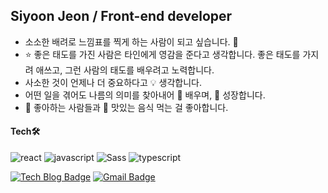 ## Siyoon Jeon / Front-end developer

- 소소한 배려로 느낌표를 찍게 하는 사람이 되고 싶습니다. 🙂
- ⭐️ 좋은 태도를 가진 사람은 타인에게 영감을 준다고 생각합니다. 좋은 태도를 가지려 애쓰고, 그런 사람의 태도를 배우려고 노력합니다.
- 사소한 것이 언제나 더 중요하다고 💡 생각합니다.
- 어떤 일을 겪어도 나름의 의미를 찾아내어 📖 배우며, 🚀 성장합니다.
- 🍷 좋아하는 사람들과 🍖 맛있는 음식 먹는 걸 좋아합니다.

#### Tech🛠
  <div>

![react](https://img.shields.io/badge/-React-61DAFB?logo=react&logoColor=white&style=flat&style=flat-square) ![javascript](https://img.shields.io/badge/JavaScript-F7DF1E?logo=JavaScript&logoColor=white) ![Sass](https://img.shields.io/badge/-Sass-CC6699?style=flat&logo=Sass&logoColor=white)  ![typescript](https://img.shields.io/badge/-TypeScript-3178C6?style=flat&logo=TypeScript&logoColor=white) 	
<!-- ![nodejs](https://img.shields.io/badge/-Node.js-%23339933?logo=Node.js&logoColor=white) ![mysql](https://img.shields.io/badge/-mysql-%234479A1?logo=mysql&logoColor=white) ![Vue.js](https://img.shields.io/badge/-Vue.js-4FC08D?logo=Vue.js&logoColor=white)-->
  
[![Tech Blog Badge](http://img.shields.io/badge/-Tech%20blog-black?style=flat-square&logo=tistory&link=https://heycue.tstory.com/)](https://heycue.tistory.com/) [![Gmail Badge](https://img.shields.io/badge/Gmail-d14836?style=flat-square&logo=Gmail&logoColor=white&link=mailto:siyoonjeonn@gmail.com)](mailto:siyoonjeonn@gmail.com)
	
  </div>
